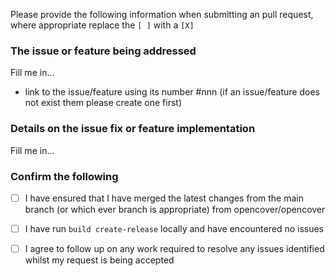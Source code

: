 Please provide the following information when submitting an pull request, where appropriate replace the `[ ]` with a `[X]`

### The issue or feature being addressed

Fill me in... 
- link to the issue/feature using its number #nnn (if an issue/feature does not exist them please create one first)

### Details on the issue fix or feature implementation

Fill me in...


### Confirm the following

- [ ] I have ensured that I have merged the latest changes from the main branch (or which ever branch is appropriate) from opencover/opencover
- [ ] I have run `build create-release` locally and have encountered no issues
- [ ] I agree to follow up on any work required to resolve any issues identified whilst my request is being accepted 

